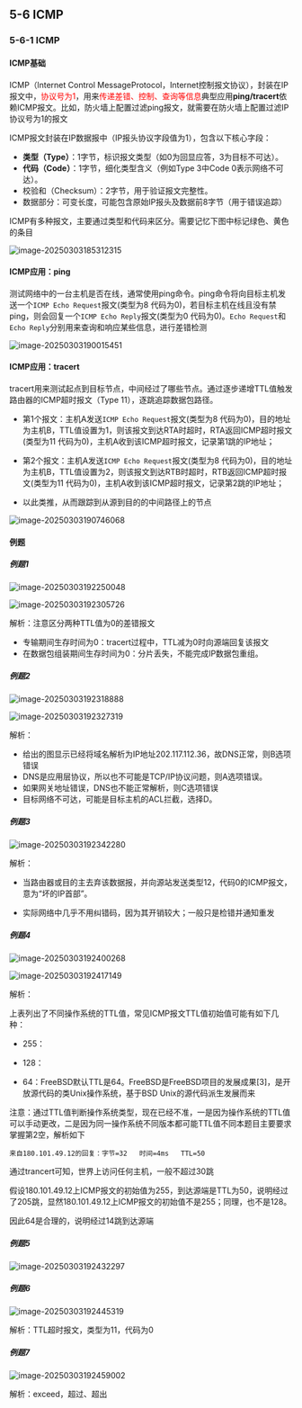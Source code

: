 ## 5-6 ICMP

### 5-6-1 ICMP

#### ICMP基础

ICMP（lnternet Control MessageProtocol，Internet控制报文协议），封装在IP报文中，<font color="red">协议号为1</font>，用来<font color="red">传递差错、控制、查询等信息</font>典型应用**ping/tracert**依赖ICMP报文。比如，防火墙上配置过滤ping报文，就需要在防火墙上配置过滤IP协议号为1的报文

ICMP报文封装在IP数据报中（IP报头协议字段值为1），包含以下核心字段：

- **类型（Type）**：1字节，标识报文类型（如0为回显应答，3为目标不可达）。
- **代码（Code）**：1字节，细化类型含义（例如Type 3中Code 0表示网络不可达）。
- 校验和（Checksum）：2字节，用于验证报文完整性。
- 数据部分：可变长度，可能包含原始IP报头及数据前8字节（用于错误追踪）

ICMP有多种报文，主要通过类型和代码来区分。需要记忆下图中标记绿色、黄色的条目

![image-20250303185312315](https://img.yatjay.top/md/20250303185312368.png)

#### ICMP应用：ping

测试网络中的一台主机是否在线，通常使用ping命令。ping命令将向目标主机发送一个`ICMP Echo Request`报文(类型为8 代码为0)，若目标主机在线且没有禁ping，则会回复一个`ICMP Echo Reply`报文(类型为0 代码为0)。`Echo Request`和`Echo Reply`分别用来查询和响应某些信息，进行差错检测

![image-20250303190015451](https://img.yatjay.top/md/20250303190015484.png)

#### ICMP应用：tracert

tracert用来测试起点到目标节点，中间经过了哪些节点。通过逐步递增TTL值触发路由器的ICMP超时报文（Type 11），逐跳追踪数据包路径。

- 第1个报文：主机A发送`ICMP Echo Request`报文(类型为8 代码为0)，目的地址为主机B，TTL值设置为1，则该报文到达RTA时超时，RTA返回ICMP超时报文(类型为11 代码为0)，主机A收到该ICMP超时报文，记录第1跳的IP地址；

- 第2个报文：主机A发送`ICMP Echo Request`报文(类型为8 代码为0)，目的地址为主机B，TTL值设置为2，则该报文到达RTB时超时，RTB返回ICMP超时报文(类型为11 代码为0)，主机A收到该ICMP超时报文，记录第2跳的IP地址；

- 以此类推，从而跟踪到从源到目的的中间路径上的节点

![image-20250303190746068](https://img.yatjay.top/md/20250303190746098.png)

#### 例题

##### 例题1

![image-20250303192250048](https://img.yatjay.top/md/20250303192250077.png)

![image-20250303192305726](https://img.yatjay.top/md/20250303192305768.png)

解析：注意区分两种TTL值为0的差错报文

- 专输期间生存时间为0：tracert过程中，TTL减为0时向源端回复该报文
- 在数据包组装期间生存时间为0：分片丢失，不能完成IP数据包重组。

##### 例题2

![image-20250303192318888](https://img.yatjay.top/md/20250303192318927.png)

![image-20250303192327319](https://img.yatjay.top/md/20250303192327343.png)

解析：

- 给出的图显示已经将域名解析为IP地址202.117.112.36，故DNS正常，则B选项错误
- DNS是应用层协议，所以也不可能是TCP/IP协议问题，则A选项错误。
- 如果网关地址错误，DNS也不能正常解析，则C选项错误
- 目标网络不可达，可能是目标主机的ACL拦截，选择D。

##### 例题3

![image-20250303192342280](https://img.yatjay.top/md/20250303192342316.png)

解析：

- 当路由器或目的主去弃该数据报，并向源站发送类型12，代码0的ICMP报文，意为“坏的IP首部”。

- 实际网络中几乎不用纠错码，因为其开销较大；一般只是检错并通知重发

##### 例题4

![image-20250303192400268](https://img.yatjay.top/md/20250303192400307.png)

![image-20250303192417149](https://img.yatjay.top/md/20250303192417190.png)

解析：

上表列出了不同操作系统的TTL值，常见ICMP报文TTL值初始值可能有如下几种：

- 255：

- 128：

- 64：FreeBSD默认TTL是64。FreeBSD是FreeBSD项目的发展成果[3]，是开放源代码的类Unix操作系统，基于BSD Unix的源代码派生发展而来

注意：通过TTL值判断操作系统类型，现在已经不准，一是因为操作系统的TTL值可以手动更改，二是因为同一操作系统不同版本都可能TTL值不同本题目主要要求掌握第2空，解析如下

```
来自180.101.49.12的回复：字节=32   时间=4ms   TTL=50
```

通过trancert可知，世界上访问任何主机，一般不超过30跳

假设180.101.49.12上ICMP报文的初始值为255，到达源端是TTL为50，说明经过了205跳，显然180.101.49.12上ICMP报文的初始值不是255；同理，也不是128。

因此64是合理的，说明经过14跳到达源端

##### 例题5

![image-20250303192432297](https://img.yatjay.top/md/20250303192432338.png)

##### 例题6

![image-20250303192445319](https://img.yatjay.top/md/20250303192445360.png)

解析：TTL超时报文，类型为11，代码为0

##### 例题7

![image-20250303192459002](https://img.yatjay.top/md/20250303192459045.png)

解析：exceed，超过、超出